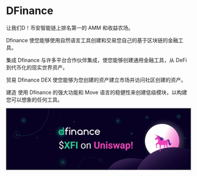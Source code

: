 # DFinance

让我们D！币安智能链上排名第一的 AMM 和收益农场。

Dfinance 使您能够使用自然语言工具创建和交易您自己的基于区块链的金融工具。

集成
Dfinance 与许多平台合作伙伴集成，使您能够创建通用金融工具，从 DeFi 到代币化的现实世界资产。

贸易
Dfinance DEX 使您能够为您创建的资产建立市场并访问社区创建的资产。

建造
使用 Dfinance 的强大功能和 Move 语言的稳健性来创建低级模块，以构建您可以想象的任何工具。

![1500x500](1500x500.jpg)

